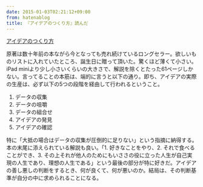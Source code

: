```yaml
---
date: 2015-01-03T02:21:12+09:00
from: hatenablog
title: 『アイデアのつくり方』読んだ
---
```


<p></p><a href="http://www.amazon.co.jp/exec/obidos/ASIN/4484881047/r7kamura07-22/">アイデアのつくり方</a>

<p>原著は数十年前の本ながら今となっても売れ続けているロングセラー。欲しいものリストに入れていたところ、誕生日に贈って頂いた。驚くほど薄くて小さい。iPad miniより少し小さいくらいの大きさで、解説を除くとたった61ページしかない。言ってることの本筋は、端的に言うと以下の通り。即ち、アイデアの実際の生産は、必ず以下の5つの段階を経由して行われるということ。</p>

<ol>
<li>データの収集</li>
<li>データの咀嚼</li>
<li>データの組合せ</li>
<li>アイデアの発見</li>
<li>アイデアの確認</li>
</ol>


<p>特に「大抵の場合はデータの収集が圧倒的に足りない」という指摘に納得する。本の末尾に添えられている解説も良い。「1. 好きなことをやり、2. それで食べることができ、3. その上それが他人のためにもいささの役に立った人生が自己実現の人生であり、理想の人生である」という最後の部分が特に好きだ。アイデアの善し悪しの判断をするとき、何が良くて、何が悪いのか。結局は、その判断基準が自分の中に求められることになる。</p>

